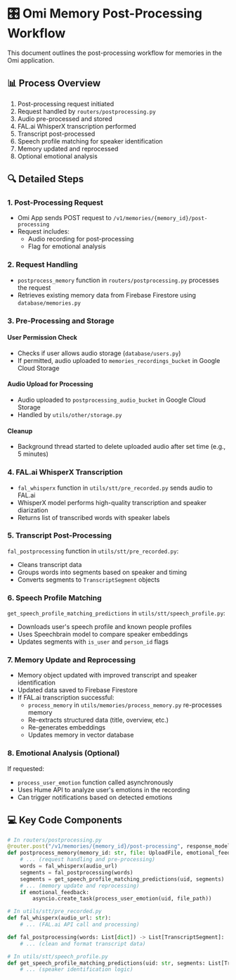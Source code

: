 # 🎛️ Omi Memory Post-Processing Workflow

This document outlines the post-processing workflow for memories in the Omi application.

## 📊 Process Overview

1. Post-processing request initiated
2. Request handled by `routers/postprocessing.py`
3. Audio pre-processed and stored
4. FAL.ai WhisperX transcription performed
5. Transcript post-processed
6. Speech profile matching for speaker identification
7. Memory updated and reprocessed
8. Optional emotional analysis

## 🔍 Detailed Steps

### 1. Post-Processing Request

- Omi App sends POST request to `/v1/memories/{memory_id}/post-processing`
- Request includes:
  - Audio recording for post-processing
  - Flag for emotional analysis

### 2. Request Handling

- `postprocess_memory` function in `routers/postprocessing.py` processes the request
- Retrieves existing memory data from Firebase Firestore using `database/memories.py`

### 3. Pre-Processing and Storage

#### User Permission Check
- Checks if user allows audio storage (`database/users.py`)
- If permitted, audio uploaded to `memories_recordings_bucket` in Google Cloud Storage

#### Audio Upload for Processing
- Audio uploaded to `postprocessing_audio_bucket` in Google Cloud Storage
- Handled by `utils/other/storage.py`

#### Cleanup
- Background thread started to delete uploaded audio after set time (e.g., 5 minutes)

### 4. FAL.ai WhisperX Transcription

- `fal_whisperx` function in `utils/stt/pre_recorded.py` sends audio to FAL.ai
- WhisperX model performs high-quality transcription and speaker diarization
- Returns list of transcribed words with speaker labels

### 5. Transcript Post-Processing

`fal_postprocessing` function in `utils/stt/pre_recorded.py`:
- Cleans transcript data
- Groups words into segments based on speaker and timing
- Converts segments to `TranscriptSegment` objects

### 6. Speech Profile Matching

`get_speech_profile_matching_predictions` in `utils/stt/speech_profile.py`:
- Downloads user's speech profile and known people profiles
- Uses Speechbrain model to compare speaker embeddings
- Updates segments with `is_user` and `person_id` flags

### 7. Memory Update and Reprocessing

- Memory object updated with improved transcript and speaker identification
- Updated data saved to Firebase Firestore
- If FAL.ai transcription successful:
  - `process_memory` in `utils/memories/process_memory.py` re-processes memory
  - Re-extracts structured data (title, overview, etc.)
  - Re-generates embeddings
  - Updates memory in vector database

### 8. Emotional Analysis (Optional)

If requested:
- `process_user_emotion` function called asynchronously
- Uses Hume API to analyze user's emotions in the recording
- Can trigger notifications based on detected emotions

## 💻 Key Code Components

```python
# In routers/postprocessing.py
@router.post("/v1/memories/{memory_id}/post-processing", response_model=Memory)
def postprocess_memory(memory_id: str, file: UploadFile, emotional_feedback: bool = False):
    # ... (request handling and pre-processing)
    words = fal_whisperx(audio_url)
    segments = fal_postprocessing(words)
    segments = get_speech_profile_matching_predictions(uid, segments)
    # ... (memory update and reprocessing)
    if emotional_feedback:
        asyncio.create_task(process_user_emotion(uid, file_path))

# In utils/stt/pre_recorded.py
def fal_whisperx(audio_url: str):
    # ... (FAL.ai API call and processing)

def fal_postprocessing(words: List[dict]) -> List[TranscriptSegment]:
    # ... (clean and format transcript data)

# In utils/stt/speech_profile.py
def get_speech_profile_matching_predictions(uid: str, segments: List[TranscriptSegment]):
    # ... (speaker identification logic)
